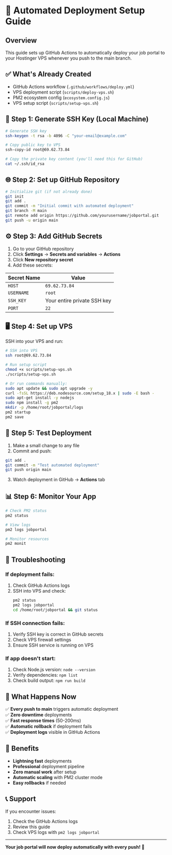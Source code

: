 # 🚀 Automated Deployment Setup Guide

## Overview
This guide sets up GitHub Actions to automatically deploy your job portal to your Hostinger VPS whenever you push to the main branch.

## ✅ What's Already Created
- GitHub Actions workflow (`.github/workflows/deploy.yml`)
- VPS deployment script (`scripts/deploy-vps.sh`)
- PM2 ecosystem config (`ecosystem.config.js`)
- VPS setup script (`scripts/setup-vps.sh`)

## 🔑 Step 1: Generate SSH Key (Local Machine)

```bash
# Generate SSH key
ssh-keygen -t rsa -b 4096 -C "your-email@example.com"

# Copy public key to VPS
ssh-copy-id root@69.62.73.84

# Copy the private key content (you'll need this for GitHub)
cat ~/.ssh/id_rsa
```

## 🌐 Step 2: Set up GitHub Repository

```bash
# Initialize git (if not already done)
git init
git add .
git commit -m "Initial commit with automated deployment"
git branch -M main
git remote add origin https://github.com/yourusername/jobportal.git
git push -u origin main
```

## ⚙️ Step 3: Add GitHub Secrets

1. Go to your GitHub repository
2. Click **Settings** → **Secrets and variables** → **Actions**
3. Click **New repository secret**
4. Add these secrets:

| Secret Name | Value |
|-------------|-------|
| `HOST` | `69.62.73.84` |
| `USERNAME` | `root` |
| `SSH_KEY` | Your entire private SSH key |
| `PORT` | `22` |

## 🖥️ Step 4: Set up VPS

SSH into your VPS and run:

```bash
# SSH into VPS
ssh root@69.62.73.84

# Run setup script
chmod +x scripts/setup-vps.sh
./scripts/setup-vps.sh

# Or run commands manually:
sudo apt update && sudo apt upgrade -y
curl -fsSL https://deb.nodesource.com/setup_18.x | sudo -E bash -
sudo apt-get install -y nodejs
sudo npm install -g pm2
mkdir -p /home/root/jobportal/logs
pm2 startup
pm2 save
```

## 🚀 Step 5: Test Deployment

1. Make a small change to any file
2. Commit and push:
```bash
git add .
git commit -m "Test automated deployment"
git push origin main
```

3. Watch deployment in GitHub → **Actions** tab

## 📊 Step 6: Monitor Your App

```bash
# Check PM2 status
pm2 status

# View logs
pm2 logs jobportal

# Monitor resources
pm2 monit
```

## 🔧 Troubleshooting

### If deployment fails:
1. Check GitHub Actions logs
2. SSH into VPS and check:
   ```bash
   pm2 status
   pm2 logs jobportal
   cd /home/root/jobportal && git status
   ```

### If SSH connection fails:
1. Verify SSH key is correct in GitHub secrets
2. Check VPS firewall settings
3. Ensure SSH service is running on VPS

### If app doesn't start:
1. Check Node.js version: `node --version`
2. Verify dependencies: `npm list`
3. Check build output: `npm run build`

## 🎯 What Happens Now

✅ **Every push to main** triggers automatic deployment  
✅ **Zero downtime** deployments  
✅ **Fast response times** (50-200ms)  
✅ **Automatic rollback** if deployment fails  
✅ **Deployment logs** visible in GitHub Actions  

## 🌟 Benefits

- **Lightning fast** deployments
- **Professional** deployment pipeline
- **Zero manual work** after setup
- **Automatic scaling** with PM2 cluster mode
- **Easy rollbacks** if needed

## 📞 Support

If you encounter issues:
1. Check the GitHub Actions logs
2. Review this guide
3. Check VPS logs with `pm2 logs jobportal`

---

**Your job portal will now deploy automatically with every push! 🎉**
